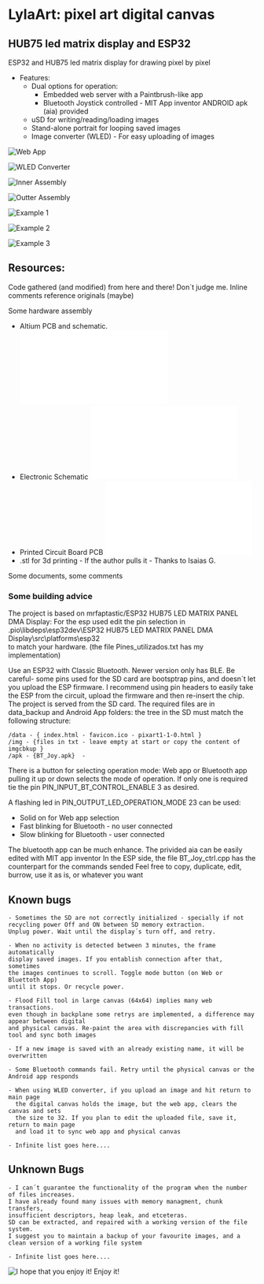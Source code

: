 # LylaArt: pixel art digital canvas 
## HUB75 led matrix display and ESP32

ESP32 and HUB75 led matrix display for drawing pixel by pixel
- Features:
  - Dual options for operation:
    - Embedded web server with a Paintbrush-like app
    - Bluetooth Joystick controlled - MIT App inventor ANDROID apk (aia) provided 
  - uSD for writing/reading/loading images
  - Stand-alone portrait for looping saved images
  - Image converter (WLED) - For easy uploading of images

![Web App](Docs/WebAppUI.png)

![WLED Converter](Docs/WLED_ConverterUI.png)

![Inner Assembly](Docs/InnerAssembly.png)

![Outter Assembly](Docs/OuterAssembly.png)

![Example 1](Docs/Mario1.png)

![Example 2](Docs/Nyangcat.png)

![Example 3](Docs/Converter_and_Display.png)
 
## Resources:
Code gathered (and modified) from here and there! Don´t judge me. Inline comments reference originals (maybe) 

Some hardware assembly 
   - Altium PCB and schematic. ![Altium_PrjPcb](/pixelArt_20250621/Docs/ESP32_HUB75.rar)
   - Electronic Schematic ![Schematic_pdf](/pixelArt_20250621/Docs/SCH_ESPHUB75.pdf)
   - Printed Circuit Board PCB ![PCB_1_1_pdf](/pixelArt_20250621/Docs/PCB_ESPHUB75_Scale1-1.pdf)
   - .stl for 3d printing - If the author pulls it - Thanks to Isaias G.

Some documents, some comments

### Some building advice
 The project is based on mrfaptastic/ESP32 HUB75 LED MATRIX PANEL DMA Display: 
 For the esp used edit the pin selection in
 .pio\libdeps\esp32dev\ESP32 HUB75 LED MATRIX PANEL DMA Display\src\platforms\esp32\
 to match your hardware. (the file Pines_utilizados.txt has my implementation)

 Use an ESP32 with Classic Bluetooth. Newer version only has BLE.
 Be careful- some pins used for the SD card are bootsptrap pins, and doesn´t let you
 upload the ESP firmware. I recommend using pin headers to easily take the ESP from the circuit,
 upload the firmware and then re-insert the chip.
 The project is served from the SD card. The required files are in data_backup and Android App folders: 
 the tree in the SD must match the following structure:

    /data - { index.html - favicon.ico - pixart1-1-0.html }
    /img - {files in txt - leave empty at start or copy the content of imgcbkup }
    /apk - {BT_Joy.apk}  -   
    
 There is a button for selecting operation mode: Web app or Bluetooth app
 pulling it up or down selects the mode of operation. If only one is required tie
 the pin PIN_INPUT_BT_CONTROL_ENABLE 3 as desired.

 A flashing led in PIN_OUTPUT_LED_OPERATION_MODE 23 can be used:
  - Solid on for Web app selection
  - Fast blinking for Bluetooth - no user connected
  - Slow blinking for Bluetooth - user connected

 The bluetooth app can be much enhance. The privided aia can be easily edited with MIT app inventor
 In the ESP side, the file BT_Joy_ctrl.cpp has the counterpart for the commands sended
 Feel free to copy, duplicate, edit, burrow, use it as is, or whatever you want
 
 ## Known bugs
    - Sometimes the SD are not correctly initialized - specially if not 
    recycling power Off and ON between SD memory extraction.
    Unplug power. Wait until the display´s turn off, and retry.
    
    - When no activity is detected between 3 minutes, the frame automatically
    display saved images. If you entablish connection after that, sometimes
    the images continues to scroll. Toggle mode button (on Web or Bluettoth App)
    until it stops. Or recycle power.

    - Flood Fill tool in large canvas (64x64) implies many web transactions.
    even though in backplane some retrys are implemented, a difference may appear between digital
    and physical canvas. Re-paint the area with discrepancies with fill tool and sync both images

    - If a new image is saved with an already existing name, it will be overwritten

    - Some Bluetooth commands fail. Retry until the physical canvas or the Android app responds    

    - When using WLED converter, if you upload an image and hit return to main page
      the digital canvas holds the image, but the web app, clears the canvas and sets
      the size to 32. If you plan to edit the uploaded file, save it, return to main page
      and load it to sync web app and physical canvas 

    - Infinite list goes here....

 ## Unknown Bugs
    - I can´t guarantee the functionality of the program when the number of files increases.
    I have already found many issues with memory managment, chunk transfers, 
    insufficient descriptors, heap leak, and etceteras. 
    SD can be extracted, and repaired with a working version of the file system. 
    I suggest you to maintain a backup of your favourite images, and a clean version of a working file system

    - Infinite list goes here....

![I hope that you enjoy it!](Docs/EnjoyIt.png)
Enjoy it!
